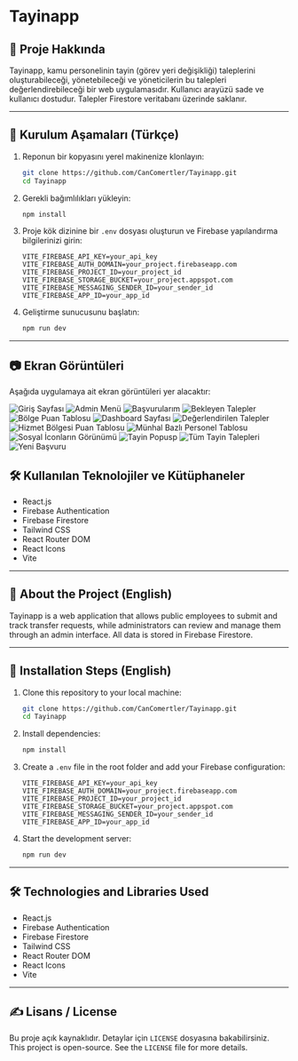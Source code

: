 # Tayinapp

## 📌 Proje Hakkında

Tayinapp, kamu personelinin tayin (görev yeri değişikliği) taleplerini oluşturabileceği, yönetebileceği ve yöneticilerin bu talepleri değerlendirebileceği bir web uygulamasıdır. Kullanıcı arayüzü sade ve kullanıcı dostudur. Talepler Firestore veritabanı üzerinde saklanır.

---

## 🚀 Kurulum Aşamaları (Türkçe)

1. Reponun bir kopyasını yerel makinenize klonlayın:
   ```bash
   git clone https://github.com/CanComertler/Tayinapp.git
   cd Tayinapp
   ```

2. Gerekli bağımlılıkları yükleyin:
   ```bash
   npm install
   ```

3. Proje kök dizinine bir `.env` dosyası oluşturun ve Firebase yapılandırma bilgilerinizi girin:
   ```
   VITE_FIREBASE_API_KEY=your_api_key
   VITE_FIREBASE_AUTH_DOMAIN=your_project.firebaseapp.com
   VITE_FIREBASE_PROJECT_ID=your_project_id
   VITE_FIREBASE_STORAGE_BUCKET=your_project.appspot.com
   VITE_FIREBASE_MESSAGING_SENDER_ID=your_sender_id
   VITE_FIREBASE_APP_ID=your_app_id
   ```

4. Geliştirme sunucusunu başlatın:
   ```bash
   npm run dev
   ```

---

## 📷 Ekran Görüntüleri

Aşağıda uygulamaya ait ekran görüntüleri yer alacaktır:

![Giriş Sayfası](src/screenshots/girissayfasi.png)
![Admin Menü](src/screenshots/AdminMenü.png)
![Başvurularım](src/screenshots/başvurularım.png)
![Bekleyen Talepler](src/screenshots/BekleyenTalepler.png)
![Bölge Puan Tablosu](src/screenshots/BölgePuanTablosu.png)
![Dashboard Sayfası](src/screenshots/dashboard.png)
![Değerlendirilen Talepler](src/screenshots/DeğerlendirilenTalepler.png)
![Hizmet Bölgesi Puan Tablosu](src/screenshots/HizmetBölgesiPuantablosu.png)
![Münhal Bazlı Personel Tablosu](src/screenshots/MünhalBazlıPersonelTablosu.png)
![Sosyal İconların Görünümü](src/screenshots/sosyalicongörünümü.png)
![Tayin Popusp](src/screenshots/TayinPopup.png)
![Tüm Tayin Talepleri](src/screenshots/TümTayinTalepleri.png)
![Yeni Başvuru](src/screenshots/yenibasvuru.png)



## 🛠️ Kullanılan Teknolojiler ve Kütüphaneler

- React.js  
- Firebase Authentication  
- Firebase Firestore  
- Tailwind CSS  
- React Router DOM  
- React Icons  
- Vite  

---

## 📌 About the Project (English)

Tayinapp is a web application that allows public employees to submit and track transfer requests, while administrators can review and manage them through an admin interface. All data is stored in Firebase Firestore.

---

## 🚀 Installation Steps (English)

1. Clone this repository to your local machine:
   ```bash
   git clone https://github.com/CanComertler/Tayinapp.git
   cd Tayinapp
   ```

2. Install dependencies:
   ```bash
   npm install
   ```

3. Create a `.env` file in the root folder and add your Firebase configuration:
   ```
   VITE_FIREBASE_API_KEY=your_api_key
   VITE_FIREBASE_AUTH_DOMAIN=your_project.firebaseapp.com
   VITE_FIREBASE_PROJECT_ID=your_project_id
   VITE_FIREBASE_STORAGE_BUCKET=your_project.appspot.com
   VITE_FIREBASE_MESSAGING_SENDER_ID=your_sender_id
   VITE_FIREBASE_APP_ID=your_app_id
   ```

4. Start the development server:
   ```bash
   npm run dev
   ```

---


## 🛠️ Technologies and Libraries Used

- React.js  
- Firebase Authentication  
- Firebase Firestore  
- Tailwind CSS  
- React Router DOM  
- React Icons  
- Vite  

---

## ✍️ Lisans / License

Bu proje açık kaynaklıdır. Detaylar için `LICENSE` dosyasına bakabilirsiniz.  
This project is open-source. See the `LICENSE` file for more details.
